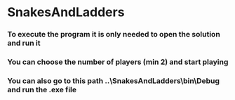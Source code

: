 # SnakesAndLadders
### To execute the program it is only needed to open the solution and run it
### You can choose the number of players (min 2) and start playing

### You can also go to this path ..\SnakesAndLadders\bin\Debug and run the .exe file
